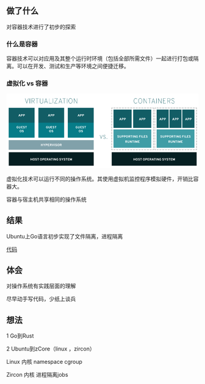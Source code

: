 

## 做了什么

对容器技术进行了初步的探索

### 什么是容器

容器技术可以对应用及其整个运行时环境（包括全部所需文件）一起进行打包或隔离。可以在开发、测试和生产等环境之间便捷迁移。

### 虚拟化  vs  容器

![virtualization-vs-containers](summary.assets/virtualization-vs-containers.png)

虚拟化技术可以运行不同的操作系统。其使用虚拟机监控程序模拟硬件，开销比容器大。

容器与宿主机共享相同的操作系统

## 结果

Ubuntu上Go语言初步实现了文件隔离，进程隔离

[代码](../trydocker/)

## 体会

对操作系统有实践层面的理解

尽早动手写代码，少纸上谈兵

## 想法

1 Go到Rust

2 Ubuntu到zCore（linux ，zircon）



Linux 内核   namespace  cgroup

Zircon 内核   进程隔离jobs   
